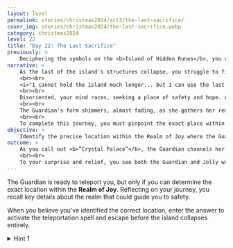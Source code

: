 ```yaml
---
layout: level
permalink: stories/christmas2024/act3/the-last-sacrifice/
cover_img: stories/christmas2024/the-last-sacrifice.webp
category: christmas2024
level: 22
title: "Day 22: The Last Sacrifice"
previously: >
    Deciphering the symbols on the <b>Island of Hidden Runes</b>, you revealed the ominous message: <i>"RUN"</i>. Suddenly, the island began to collapse, along with the distant cloud bridges and other islands. The Guardian’s voice confirmed your fear — the Evil Force has taken the fragment and left behind a taunting message as the islands crumble.
narrative: >
    As the last of the island's structures collapse, you struggle to find footing on the crumbling ground. The Guardian’s voice reaches you, faint and strained, filled with sorrow and urgency.
    <br><br>
    <i>"I cannot hold the island much longer... but I can use the last of my strength to take you somewhere safe,"</i> she whispers. <i>"Tell me quickly — where should I teleport you?"</i>
    <br><br>
    Disoriented, your mind races, seeking a place of safety and hope. And then it hits you — the <b>Realm of Joy</b>. A place once brimming with light and laughter, a sanctuary you know has the power to guide you forward.
    <br><br>
    The Guardian's form shimmers, almost fading, as she gathers her remaining energy. <i>“Quickly,”</i> she pleads. <i>“Focus on the location in your heart, and I will get you there.”</i>
    <br><br>
    To complete this journey, you must pinpoint the exact place within the Realm of Joy where your next steps await.
objective: >
    Identify the precise location within the Realm of Joy where the Guardian can safely teleport you.
outcome: >
    As you call out <b>“Crystal Palace”</b>, the Guardian channels her remaining energy, and in a flash of light, you’re transported away from the crumbling island. The world spins, and when you open your eyes, you find yourself standing in the familiar gleam of the Crystal Palace, its grand halls glowing with joy and life once more.
    <br><br>
    To your surprise and relief, you see both the Guardian and Jolly waiting for you. Jolly’s eyes flash with excitement, its usual cheerful spirit intact. He waves with its mechanical arm, beaming, and you realize that, against all odds, he’s safe and sound. The Guardian gives you a faint, weary smile, nodding as if to say, <i>“You’re not alone.”</i>
---
```


The Guardian is ready to teleport you, but only if you can determine the exact location within the **Realm of Joy**. Reflecting on your journey, you recall key details about the realm that could guide you to safety.

When you believe you’ve identified the correct location, enter the answer to activate the teleportation spell and escape before the island collapses entirely.

<details>
 <summary>Hint 1</summary>
 Think back to a place filled with joy and life that served as a sanctuary in your journey — somewhere that has previously sheltered powerful artifacts.
</details>
